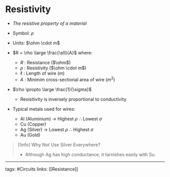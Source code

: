 # Resistivity
- *The resistive property of a material*

- Symbol: $\rho$

- Units: $\ohm \cdot m$

- $R = \rho \large \frac{\ell}{A}$ where:
	- $R$ : Resistance ($\ohm$)
	- $\rho$ : Resistivity ($\ohm \cdot m$)
	- $\ell$ : Length of wire ($m$)
	- $A$ : Minimim cross-sectional area of wire ($m^2$)

- $\rho \propto \large \frac{1}{\sigma}$
	- Resisitivity is inversely proportional to conductivity

- Typical metals used for wires:
	- $\text{Al}$ (Aluminium) -> Highest $\rho$ $\therefore$ Lowest $\sigma$
	- $\text{Cu}$ (Copper)
	- $\text{Ag}$ (Silver) -> Lowest $\rho$ $\therefore$ Highest $\sigma$
	- $\text{Au}$ (Gold)

> [!info] Why Not Use Silver Everywhere?
> - Although $\text{Ag}$ has high conductance, it tarnishes easily with $\text{Su}$.



---
tags: #Circuits 
links: [[Resistance]]
